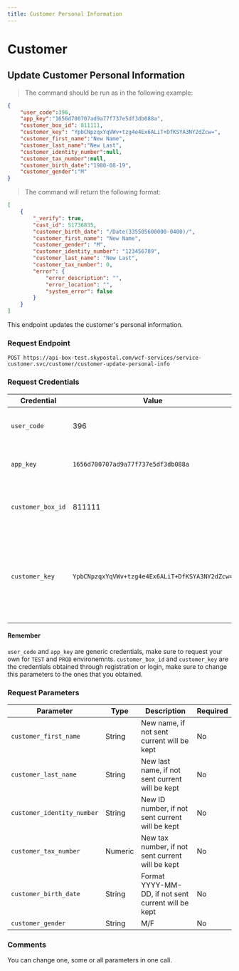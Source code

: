 ```yaml
---
title: Customer Personal Information
---
```

# Customer
## Update Customer Personal Information
> The command should be run as in the following example:
```json
{
	"user_code":396,
	"app_key":"1656d700707ad9a77f737e5df3db088a",
    "customer_box_id": 811111,
    "customer_key": "YpbCNpzqxYqVWv+tzg4e4Ex6ALiT+DfKSYA3NY2dZcw=",
	"customer_first_name":"New Name", 
	"customer_last_name":"New Last", 
	"customer_identity_number":null, 
	"customer_tax_number":null,
	"customer_birth_date":"1980-08-19", 
	"customer_gender":"M"
}
```
> The command will return the following format:
```json
[
    {
        "_verify": true,
        "cust_id": 51736835,
        "customer_birth_date": "/Date(335505600000-0400)/",
        "customer_first_name": "New Name",
        "customer_gender": "M",
        "customer_identity_number": "123456789",
        "customer_last_name": "New Last",
        "customer_tax_number": 0,
        "error": {
            "error_description": "",
            "error_location": "",
            "system_error": false
        }
    }
]
```
This endpoint updates the customer's personal information.
### Request Endpoint
`POST https://api-box-test.skypostal.com/wcf-services/service-customer.svc/customer/customer-update-personal-info`

### Request Credentials
| Credential   | Value          | Description                                                                      |
| ------------ | -------------- | -------------------------------------------------------------------------------- |
| `user_code`    | 396            | This is the user code provided by Skypostal.                                     |
| `app_key`      | `1656d700707ad9a77f737e5df3db088a` | This is the app key provided by Skypostal.                   |
| `customer_box_id`|811111         |Number obtained in the registered service.                                        |
| `customer_key`   |`YpbCNpzqxYqVWv+tzg4e4Ex6ALiT+DfKSYA3NY2dZcw=`|Key obtained in the register service. This will be updated when updating the e-mail account.|

#### Remember
`user_code` and `app_key` are generic credentials, make sure to request your own for `TEST` and `PROD` environemnts.
`customer_box_id` and `customer_key` are the credentials obtained through registration or login, make sure to change this parameters to the ones that you obtained.

### Request Parameters
| Parameter    | Type          | Description                                                                      | Required   |
| ------------ | --------------| -------------------------------------------------------------------------------- |------------|
|`customer_first_name`|String|New name, if not sent current will be kept|No|
|`customer_last_name`|String|New last name, if not sent current will be kept|No|
|`customer_identity_number`|String|New ID number, if not sent current will be kept|No|
|`customer_tax_number`|Numeric|New tax number, if not sent current will be kept|No|
|`customer_birth_date`|String|Format YYYY-MM-DD, if not sent current will be kept|No|
|`customer_gender`|String|M/F|No|

### Comments
You can change one, some or all parameters in one call.